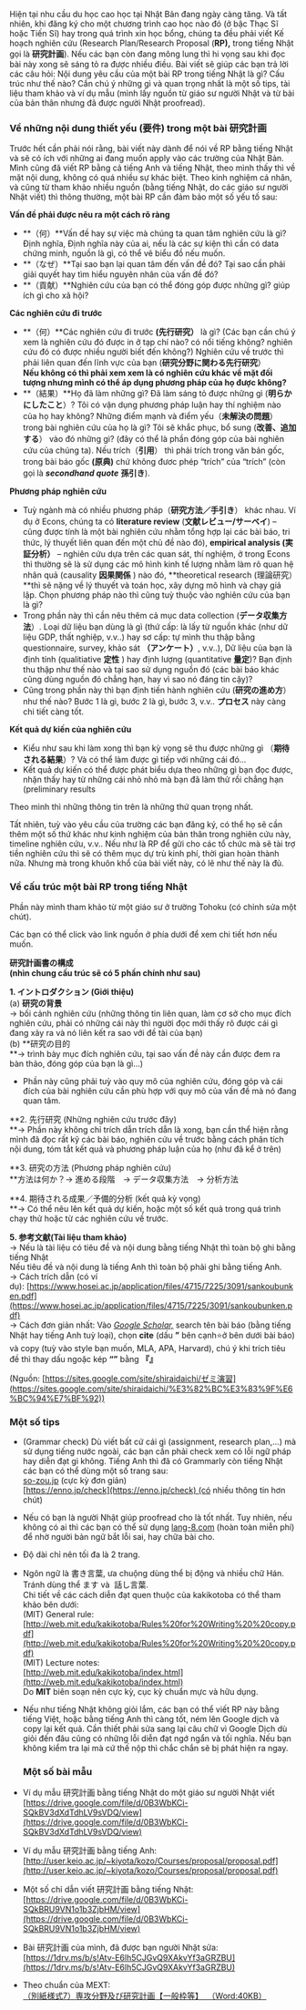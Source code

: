 Hiện tại nhu cầu du học cao học tại Nhật Bản đang ngày càng tăng. Và tất nhiên, khi đăng ký cho một chương trình cao học nào đó (ở bậc Thạc Sĩ hoặc Tiến Sĩ) hay trong quá trình xin học bổng, chúng ta đều phải viết Kế hoạch nghiên cứu (Research Plan/Research Proposal (**RP),** trong tiếng Nhật gọi là **研究計画**). Nếu các bạn còn đang mông lung thì hi vọng sau khi đọc bài này xong sẽ sáng tỏ ra được nhiều điều. Bài viết sẽ giúp các bạn trả lời các câu hỏi: Nội dung yêu cầu của một bài RP trong tiếng Nhật là gì? Cấu trúc như thế nào? Cần chú ý những gì và quan trọng nhất là một số tips, tài liệu tham khảo và ví dụ mẫu (mình lấy nguồn từ giáo sư người Nhật và từ bài của bản thân nhưng đã được người Nhật proofread).

### **Về những nội dung thiết yếu (要件) trong một bài 研究計画**

Trước hết cần phải nói rằng, bài viết này dành để nói về RP bằng tiếng Nhật và sẽ có ích với những ai đang muốn apply vào các trường của Nhật Bản. Mình cũng đã viết RP bằng cả tiếng Anh và tiếng Nhật, theo mình thấy thì về mặt nội dung, không có quá nhiều sự khác biệt. Theo kinh nghiệm cá nhân, và cũng từ tham khảo nhiều nguồn (bằng tiếng Nhật, do các giáo sư người Nhật viết) thì thông thường, một bài RP cần đảm bảo một số yếu tố sau:

**Vấn đề phải được nêu ra một cách rõ ràng**

- **（何）**Vấn đề hay sự việc mà chúng ta quan tâm nghiên cứu là gì? Định nghĩa, Định nghĩa này của ai, nếu là các sự kiện thì cần có data chứng minh, nguồn là gì, có thể vẽ biểu đồ nếu muốn.
- **（なぜ）**Tại sao bạn lại quan tâm đến vấn đề đó? Tại sao cần phải giải quyết hay tìm hiểu nguyên nhân của vấn đề đó?
- **（貢献）**Nghiên cứu của bạn có thể đóng góp được những gì? giúp ích gì cho xã hội?

**Các nghiên cứu đi trước**

- **（何）**Các nghiên cứu đi trước **(先行研究）** là gì? (Các bạn cần chú ý xem là nghiên cứu đó được in ở tạp chí nào? có nổi tiếng không? nghiên cứu đó có được nhiều người biết đến không?) Nghiên cứu về trước thì phải liên quan đến lĩnh vực của bạn (**研究分野に関わる先行研究**）  
    **Nếu không có thì phải xem xem là có nghiên cứu khác về mặt đối tượng nhưng mình có thể áp dụng phương pháp của họ được không?**
- **（結果）**Họ đã làm những gì? Đã làm sáng tỏ được những gì (**明らかにしたこと**）? Tôi có vận dụng phương pháp luận hay thí nghiệm nào của họ hay không? Những điểm mạnh và điểm yếu（**未解決の問題**） trong bài nghiên cứu của họ là gì? Tôi sẽ khắc phục, bổ sung (**改善、追加する**） vào đó những gì? (đây có thể là phần đóng góp của bài nghiên cứu của chúng ta). Nếu trích（**引用**） thì phải trích trong văn bản gốc, trong bài báo gốc **(原典)** chứ không đươc phép “trích” của “trích” (còn gọi là _**secondhand quote**_ **孫引き**).

**Phương pháp nghiên cứu**

- Tuỳ ngành mà có nhiều phương pháp（**研究方法／手引き**） khác nhau. Ví dụ ở Econs, chúng ta có **literature review** (**文献レビュー/サーベイ**) – cũng được tính là một bài nghiên cứu nhằm tổng hợp lại các bài báo, tri thức, lý thuyết liên quan đến một chủ đề nào đó), **empirical analysis (実証分析）** – nghiên cứu dựa trên các quan sát, thí nghiệm, ở trong Econs thì thường sẽ là sử dụng các mô hình kinh tế lượng nhằm làm rõ quan hệ nhân quả (causality **因果関係** ) nào đó, **theoretical research (理論研究）**thì sẽ nặng về lý thuyết và toán học, xây dựng mô hình và chạy giả lập. Chọn phương pháp nào thì cũng tuỳ thuộc vào nghiên cứu của bạn là gì?
- Trong phần này thì cần nêu thêm cả mục data collection (**データ収集方法**）. Loại dữ liệu bạn dùng là gì (thứ cấp: là lấy từ nguồn khác (như dữ liệu GDP, thất nghiệp, v.v..) hay sơ cấp: tự mình thu thập bằng questionnaire, survey, khảo sát **（アンケート）**, v.v..), Dữ liệu của bạn là định tính (qualitiative **定性** ) hay định lượng (quantitative **量定**)? Bạn định thu thập như thế nào và tại sao sử dụng nguồn đó (các bài báo khác cũng dùng nguồn đó chẳng hạn, hay vì sao nó đáng tin cậy)?
- Cũng trong phần này thì bạn định tiến hành nghiên cứu (**研究の進め方**）như thế nào? Bước 1 là gì, bước 2 là gì, bước 3, v.v.. **プロセス** này càng chi tiết càng tốt.

**Kết quả dự kiến của nghiên cứu** 

- Kiểu như sau khi làm xong thì bạn kỳ vọng sẽ thu được những gì （**期待される結果**）? Và có thể làm được gì tiếp với những cái đó…
- Kết quả dự kiến có thể được phát biểu dựa theo những gì bạn đọc được, nhận thấy hay từ những cái nhỏ nhỏ mà bạn đã làm thử rồi chẳng hạn (preliminary results

Theo mình thì những thông tin trên là những thứ quan trọng nhất.

Tất nhiên, tuỳ vào yêu cầu của trường các bạn đăng ký, có thể họ sẽ cần thêm một số thứ khác như kinh nghiệm của bản thân trong nghiên cứu này, timeline nghiên cứu, v.v.. Nếu như là RP để gửi cho các tổ chức mà sẽ tài trợ tiền nghiên cứu thì sẽ có thêm mục dự trù kinh phí, thời gian hoàn thành nữa. Nhưng mà trong khuôn khổ của bài viết này, có lẽ như thế này là đủ.

### **Về cấu trúc một bài RP trong tiếng Nhật**

Phần này mình tham khảo từ một giáo sư ở trường Tohoku (có chỉnh sửa một chút).

Các bạn có thể click vào link nguồn ở phía dưới để xem chi tiết hơn nếu muốn.

**研究計画書の構成  
(nhìn chung cấu trúc sẽ có 5 phần chính như sau)**

**1. イントロダクション (Giới thiệu)**  
(a) **研究の背景**  
→ bối cảnh nghiên cứu (những thông tin liên quan, làm cơ sở cho mục đích nghiên cứu, phải có những cái này thì người đọc mới thấy rõ được cái gì đang xảy ra và nó liên kết ra sao với đề tài của bạn)  
(b) **研究の目的  
**→ trình bày mục đích nghiên cứu, tại sao vấn đề này cần được đem ra bàn thảo, đóng góp của bạn là gì…)  
* Phần này cũng phải tuỳ vào quy mô của nghiên cứu, đóng góp và cái đích của bài nghiên cứu cần phù hợp với quy mô của vấn đề mà nó đang quan tâm.

**2. 先行研究 (Những nghiên cứu trước đây)  
**→ Phần này không chỉ trích dẫn trích dẫn là xong, bạn cần thể hiện rằng mình đã đọc rất kỹ các bài báo, nghiên cứu về trước bằng cách phân tích nội dung, tóm tắt kết quả và phương pháp luận của họ (như đã kể ở trên)

**3. 研究の方法 (Phương pháp nghiên cứu)  
**方法は何か？→ 進める段階　→ データ収集方法　→ 分析方法

**4. 期待される成果／予備的分析 (kết quả kỳ vọng)  
**→ Có thể nêu lên kết quả dự kiến, hoặc một số kết quả trong quá trình chạy thử hoặc từ các nghiên cứu về trước.

**5. 参考文献(Tài liệu tham khảo)**  
→ Nếu là tài liệu có tiêu đề và nội dung bằng tiếng Nhật thì toàn bộ ghi bằng tiếng Nhật  
Nếu tiêu đề và nội dung là tiếng Anh thì toàn bộ phải ghi bằng tiếng Anh.  
→ Cách trích dẫn (có ví dụ): [https://www.hosei.ac.jp/application/files/4715/7225/3091/sankoubunken.pdf](https://www.hosei.ac.jp/application/files/4715/7225/3091/sankoubunken.pdf)  
→ Cách đơn giản nhất: Vào _[Google Scholar,](https://scholar.google.com/)_ search tên bài báo (bằng tiếng Nhật hay tiếng Anh tuỳ loại), chọn **cite** (dấu **”** bên cạnh⭐️ở bên dưới bài báo)
và copy (tuỳ vào style bạn muốn, MLA, APA, Harvard), chú ý khi trích tiêu đề thì thay dấu ngoặc kép **“”** bằng **『』**

(Nguồn: [https://sites.google.com/site/shiraidaichi/ゼミ演習](https://sites.google.com/site/shiraidaichi/%E3%82%BC%E3%83%9F%E6%BC%94%E7%BF%92))

### **Một số tips**

- (Grammar check) Dù viết bất cứ cái gì (assignment, research plan,…) mà sử dụng tiếng nước ngoài, các bạn cần phải check xem có lỗi ngữ pháp hay diễn đạt gì không. Tiếng Anh thì đã có Grammarly còn tiếng Nhật các bạn có thể dùng một số trang sau:  
    [so-zou.jp](https://so-zou.jp/web-app/text/proofreading/) (cực kỳ đơn giản)  
    [https://enno.jp/check](https://enno.jp/check) (có nhiều thông tin hơn chút)
- Nếu có bạn là người Nhật giúp proofread cho là tốt nhất. Tuy nhiên, nếu không có ai thì các bạn có thể sử dụng [lang-8.com](https://lang-8.com/) (hoàn toàn miễn phí) để nhờ người bản ngữ bắt lỗi sai, hay chữa bài cho.
- Độ dài chỉ nên tối đa là 2 trang.
- Ngôn ngữ là 書き言葉, ưa chuộng dùng thể bị động và nhiều chữ Hán. Tránh dùng thể ます và  話し言葉.  
    Chi tiết về các cách diễn đạt quen thuộc của kakikotoba có thể tham khảo bên dưới:  
    (MIT) General rule:  
    [http://web.mit.edu/kakikotoba/Rules%20for%20Writing%20%20copy.pdf](http://web.mit.edu/kakikotoba/Rules%20for%20Writing%20%20copy.pdf)  
    (MIT) Lecture notes:  
    [http://web.mit.edu/kakikotoba/index.html](http://web.mit.edu/kakikotoba/index.html)  
    Do **MIT** biên soạn nên cực kỳ, cục kỳ chuẩn mực và hữu dụng.
- Nếu như tiếng Nhật không giỏi lắm, các bạn có thể viết RP này bằng tiếng Việt, hoặc bằng tiếng Anh thì càng tốt, ném lên Google dịch và copy lại kết quả. Cần thiết phải sửa sang lại câu chữ vì Google Dịch dù giỏi đến đâu cũng có những lỗi diễn đạt ngớ ngẩn và tối nghĩa. Nếu bạn không kiểm tra lại mà cứ thế nộp thì chắc chắn sẽ bị phát hiện ra ngay.
  ### **Một số bài mẫu**

- Ví dụ mẫu 研究計画 bằng tiếng Nhật do một giáo sư người Nhật viết  
    [https://drive.google.com/file/d/0B3WbKCi-SQkBV3dXdTdhLV9sVDQ/view](https://drive.google.com/file/d/0B3WbKCi-SQkBV3dXdTdhLV9sVDQ/view)
- Ví dụ mẫu 研究計画 bằng tiếng Anh:  
    [http://user.keio.ac.jp/~kiyota/kozo/Courses/proposal/proposal.pdf](http://user.keio.ac.jp/~kiyota/kozo/Courses/proposal/proposal.pdf)
- Một số chỉ dẫn viết 研究計画 bằng tiếng Nhật:  
    [https://drive.google.com/file/d/0B3WbKCi-SQkBRU9VN1o1b3ZjbHM/view](https://drive.google.com/file/d/0B3WbKCi-SQkBRU9VN1o1b3ZjbHM/view)
- Bài 研究計画 của mình, đã được bạn người Nhật sửa:  
    [https://1drv.ms/b/s!Atv-E6lh5CJGvQ9XAkvYf3aGRZBU](https://1drv.ms/b/s!Atv-E6lh5CJGvQ9XAkvYf3aGRZBU)
- Theo chuẩn của MEXT:  
    [（別紙様式7）専攻分野及び研究計画【一般枠等】  （Word:40KB）](https://www.mext.go.jp/content/20191223-mxt_gakushi02-000003485_08.doc)